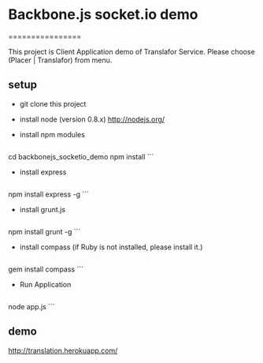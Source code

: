 # Backbone.js socket.io demo #
================

This project is Client Application demo of Translafor Service.
Please choose (Placer | Translafor) from menu.

## setup

* git clone this project

* install node (version 0.8.x)
http://nodejs.org/

* install npm modules

	```
cd backbonejs_socketio_demo
npm install
	```

* install express

	```
npm install express -g
	```

* install grunt.js

	```
npm install grunt -g
	```

* install compass
(if Ruby is not installed, please install it.)

	```
gem install compass
	```

* Run Application

	```
node app.js
	```

## demo

http://translation.herokuapp.com/